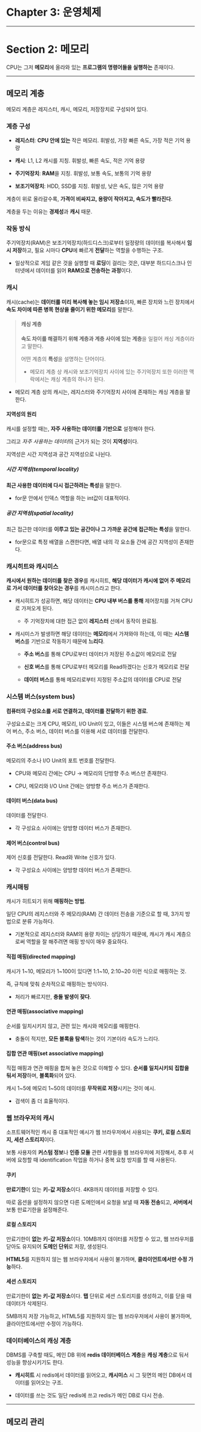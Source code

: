 # Chapter 3: 운영체제

---

# Section 2: 메모리

CPU는 그저 **메모리**에 올라와 있는 **프로그램의 명령어들을 실행하는** 존재이다.

---

## 메모리 계층

메모리 계층은 레지스터, 캐시, 메모리, 저장장치로 구성되어 있다.

### 계층 구성

- **레지스터**: **CPU 안에 있는** 작은 메모리. 휘발성, 가장 빠른 속도, 가장 적은 기억 용량

- **캐시**: L1, L2 캐시를 지칭. 휘발성, 빠른 속도, 적은 기억 용량

- **주기억장치**: **RAM**을 지칭. 휘발성, 보통 속도, 보통의 기억 용량

- **보조기억장치**: HDD, SSD를 지칭. 휘발성, 낮은 속도, 많은 기억 용량

계층이 위로 올라갈수록, **가격이 비싸지고, 용량이 작아지고, 속도가 빨라진다**.

계층을 두는 이유는 **경제성**과 **캐시** 때문.

### 작동 방식

주기억장치(RAM)은 보조기억장치(하드디스크)로부터 일정량의 데이터를 복사해서 **임시 저장**하고, 필요 시마다 **CPU**에 빠르게 **전달**하는 역할을 수행하는 구조.

- 일상적으로 게임 같은 것을 실행할 때 **로딩**이 걸리는 것은, 대부분 하드디스크나 인터넷에서 데이터를 읽어 **RAM으로 전송하는 과정**이다.

### 캐시

캐시(cache)는 **데이터를 미리 복사해 놓는 임시 저장소**이자, 빠른 장치와 느린 장치에서 **속도 차이에 따른 병목 현상을 줄이기 위한 메모리**를 말한다.

> #### 캐싱 계층
> 
> **속도 차이를 해결하기 위해 계층과 계층 사이에 있는 계층**을 일컬어 캐싱 계층이라고 말한다.
> 
> 어떤 계층의 **특성**을 설명하는 단어이다.
> 
> - 메모리 계층 상 캐시와 보조기억장치 사이에 있는 주기억장치 또한 이러한 맥락에서는 캐싱 계층의 하나가 된다.

- 메모리 계층 상의 캐시는, 레지스터와 주기억장치 사이에 존재하는 캐싱 계층을 말한다.

#### 지역성의 원리

캐시를 설정할 때는, **자주 사용하는 데이터를 기반으로** 설정해야 한다.

그리고 *자주 사용하는 데이터*의 근거가 되는 것이 **지역성**이다.

지역성은 시간 지역성과 공간 지역성으로 나뉜다.

##### 시간 지역성(temporal locality)

**최근 사용한 데이터에 다시 접근하려는 특성**을 말한다.

- for문 안에서 인덱스 역할을 하는 int값이 대표적이다.

##### 공간 지역성(spatial locality)

최근 접근한 데이터를 **이루고 있는 공간이나 그 가까운 공간에 접근하는 특성**을 말한다.

- for문으로 특정 배열을 스캔한다면, 배열 내의 각 요소들 간에 공간 지역성이 존재한다.

### 캐시히트와 캐시미스

**캐시에서 원하는 데이터를 찾은 경우**를 캐시히트, **해당 데이터가 캐시에 없어 주 메모리로 가서 데이터를 찾아오는 경우**를 캐시미스라고 한다.

- 캐시히트가 성공하면, 해당 데이터는 **CPU 내부 버스를 통해** 제어장치를 거쳐 CPU로 가져오게 된다.
  
  - 주 기억장치에 대한 접근 없이 **레지스터** 선에서 동작이 완료됨.

- 캐시미스가 발생하면 해당 데이터는 **메모리**에서 가져와야 하는데, 이 때는 **시스템 버스**를 기반으로 작동하기 때문에 **느리다**.
  
  - **주소 버스**를 통해 CPU로부터 데이터가 저장된 주소값이 메모리로 전달
  
  - **신호 버스**를 통해 CPU로부터 메모리를 Read하겠다는 신호가 메모리로 전달
  
  - **데이터 버스**를 통해 메모리로부터 지정된 주소값의 데이터를 CPU로 전달

### 시스템 버스(system bus)

**컴퓨터의 구성요소를 서로 연결하고, 데이터를 전달하기 위한 경로**.

구성요소로는 크게 CPU, 메모리, I/O Unit이 있고, 이들은 시스템 버스에 존재하는 제어 버스, 주소 버스, 데이터 버스를 이용해 서로 데이터를 전달한다.

#### 주소 버스(address bus)

메모리의 주소나 I/O Unit의 포트 번호를 전달한다.

- CPU와 메모리 간에는 CPU -> 메모리의 단방향 주소 버스만 존재한다.

- CPU, 메모리와 I/O Unit 간에는 양방향 주소 버스가 존재한다.

#### 데이터 버스(data bus)

데이터를 전달한다.

- 각 구성요소 사이에는 양방향 데이터 버스가 존재한다.

#### 제어 버스(control bus)

제어 신호를 전달한다. Read와 Write 신호가 있다.

- 각 구성요소 사이에는 양방향 데이터 버스가 존재한다.

### 캐시매핑

캐시가 히트되기 위해 **매핑하는 방법**.

일단 CPU의 레지스터와 주 메모리(RAM) 간 데이터 전송을 기준으로 할 때, 3가지 방법으로 분류 가능하다.

- 기본적으로 레지스터와 RAM의 용량 차이는 상당하기 때문에, 캐시가 캐시 계층으로써 역할을 잘 해주려면 매핑 방식이 매우 중요하다.

#### 직접 매핑(directed mapping)

캐시가 1~10, 메모리가 1~100이 있다면 1:1~10, 2:10~20 이런 식으로 매핑하는 것.

즉, 규칙에 맞춰 순차적으로 매핑하는 방식이다.

- 처리가 빠르지만, **충돌 발생이 잦다**.

#### 연관 매핑(associative mapping)

순서를 일치시키지 않고, 관련 있는 캐시와 메모리를 매핑한다.

- 충돌이 적지만, **모든 블록을 탐색**하는 것이 기본이라 속도가 느리다.

#### 집합 연관 매핑(set associative mapping)

직접 매핑과 연관 매핑을 합쳐 놓은 것으로 이해할 수 있다. **순서를 일치시키되** **집합을 둬서 저장**하며, **블록화**되어 있다. 

캐시 1~5에 메모리 1~50의 데이터를 **무작위로 저장**시키는 것이 예시.

- 검색이 좀 더 효율적이다.

### 웹 브라우저의 캐시

소프트웨어적인 캐시 중 대표적인 예시가 웹 브라우저에서 사용되는 **쿠키, 로컬 스토리지, 세션 스토리지**이다.

보통 사용자의 **커스텀 정보**나 **인증 모듈** 관련 사항들을 웹 브라우저에 저장해서, 추후 서버에 요청할 때 identification 작업을 하거나 중복 요청 방지를 할 때 사용된다.

#### 쿠키

**만료기한**이 있는 **키-값 저장소**이다. 4KB까지 데이터를 저장할 수 있다.

따로 옵션을 설정하지 않으면 다른 도메인에서 요청을 보낼 때 **자동 전송**되고, **서버에서** 보통 만료기한을 설정해준다.

#### 로컬 스토리지

만료기한이 **없는** **키-값 저장소**이다. 10MB까지 데이터를 저장할 수 있고, 웹 브라우저를 닫아도 유지되어 **도메인 단위**로 저장, 생성된다.

**HTML5**를 지원하지 않는 웹 브라우저에서 사용이 불가하며, **클라이언트에서만 수정 가능**하다.

#### 세션 스토리지

만료기한이 **없는** **키-값 저장소**이다. **탭** 단위로 세션 스토리지를 생성하고, 이를 닫을 때 데이터가 삭제된다.

5MB까지 저장 가능하고, HTML5를 지원하지 않는 웹 브라우저에서 사용이 불가하며, 클라이언트에서만 수정이 가능하다.

### 데이터베이스의 캐싱 계층

DBMS를 구축할 때도, 메인 DB 위에 **redis 데이터베이스 계층**을 **캐싱 계층**으로 둬서 성능을 향상시키기도 한다.

- **캐시히트** 시 redis에서 데이터를 읽어오고, **캐시미스** 시 그 뒷면의 메인 DB에서 데이터를 읽어오는 구조.

- 데이터를 쓰는 것도 일단 redis에 쓰고 redis가 메인 DB로 다시 전송.

---

## 메모리 관리
